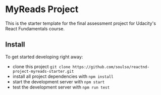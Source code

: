 # MyReads Project

This is the starter template for the final assessment project for Udacity's React Fundamentals course.

## Install

To get started developing right away:

* clone this project `git clone https://github.com/soulso/reactnd-project-myreads-starter.git`
* install all project dependencies with `npm install`
* start the development server with `npm start`
* test the development server with `npm run test`
